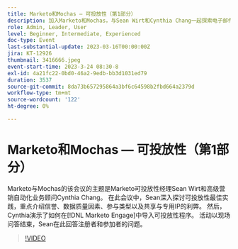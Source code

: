 ```yaml
---
title: Marketo和Mochas — 可投放性（第1部分）
description: 加入Marketo和Mochas，与Sean Wirt和Cynthia Chang一起探索电子邮件可投放性最佳实践，其中涵盖信誉管理、数据质量、共享与专用IP，以及Marketo Engage中的可投放性计划演示。
role: Admin, Leader, User
level: Beginner, Intermediate, Experienced
doc-type: Event
last-substantial-update: 2023-03-16T00:00:00Z
jira: KT-12926
thumbnail: 3416666.jpeg
event-start-time: 2023-3-24 08:30-8
exl-id: 4a21fc22-0bd0-46a2-9edb-bb3d1031ed79
duration: 3537
source-git-commit: 8da73b657295864a3bf6c64598b2fbd664a2379d
workflow-type: tm+mt
source-wordcount: '122'
ht-degree: 0%

---
```


# Marketo和Mochas — 可投放性（第1部分）

Marketo与Mochas的该会议的主题是Marketo可投放性经理Sean Wirt和高级营销自动化业务顾问Cynthia Chang。 在此会议中，Sean深入探讨可投放性最佳实践，重点介绍信誉、数据质量因素、参与类型以及共享与专用IP的利弊。 然后，Cynthia演示了如何在[!DNL Marketo Engage]中导入可投放性程序。 活动以现场问答结束，Sean在此回答注册者和参加者的问题。

>[!VIDEO](https://video.tv.adobe.com/v/3416666/?quality=12&learn=on)

